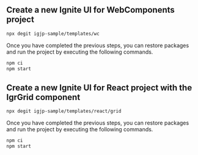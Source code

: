 ## Create a new Ignite UI for WebComponents project

```bash
npx degit igjp-sample/templates/wc
```

Once you have completed the previous steps, you can restore packages and run the project by executing the following commands.

```bash
npm ci
npm start
```

## Create a new Ignite UI for React project with the IgrGrid component

```bash
npx degit igjp-sample/templates/react/grid
```

Once you have completed the previous steps, you can restore packages and run the project by executing the following commands.

```bash
npm ci
npm start
```
